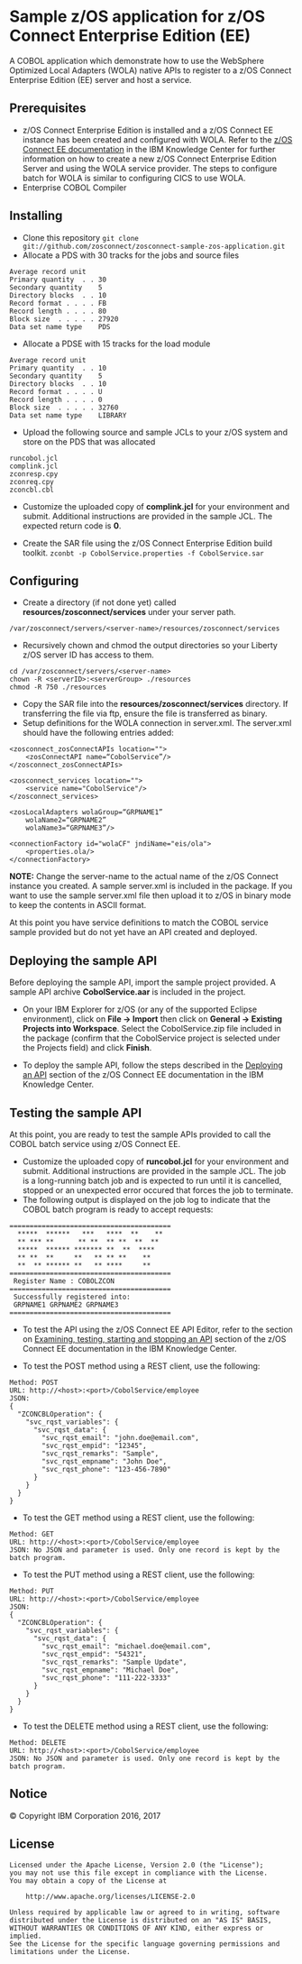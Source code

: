 # Sample z/OS application for z/OS Connect Enterprise Edition (EE)

A COBOL application which demonstrate how to use the WebSphere Optimized Local Adapters (WOLA) native 
APIs to register to a z/OS Connect Enterprise Edition (EE) server and host a service.

## Prerequisites

* z/OS Connect Enterprise Edition is installed and a z/OS Connect EE instance has been created and configured with WOLA. Refer to the [z/OS Connect EE documentation](http://www.ibm.com/support/knowledgecenter/SS4SVW_2.0.0/com.ibm.zosconnect.doc/configuring/configuring.html) in the IBM Knowledge Center for further information on how to create a new z/OS Connect Enterprise Edition Server and using the WOLA service provider. The steps to configure batch for WOLA is similar to configuring CICS to use WOLA.
* Enterprise COBOL Compiler

## Installing

* Clone this repository `git clone git://github.com/zosconnect/zosconnect-sample-zos-application.git`
* Allocate a PDS with 30 tracks for the jobs and source files

```
Average record unit           
Primary quantity  . . 30      
Secondary quantity    5      
Directory blocks  . . 10      
Record format . . . . FB      
Record length . . . . 80      
Block size  . . . . . 27920   
Data set name type    PDS
```

* Allocate a PDSE with 15 tracks for the load module
```
Average record unit
Primary quantity  . . 10           
Secondary quantity    5            
Directory blocks  . . 10            
Record format . . . . U            
Record length . . . . 0            
Block size  . . . . . 32760        
Data set name type    LIBRARY
```
* Upload the following source and sample JCLs to your z/OS system and store on the PDS that was allocated
```
runcobol.jcl
complink.jcl
zconresp.cpy
zconreq.cpy
zconcbl.cbl
```
* Customize the uploaded copy of **complink.jcl** for your environment and submit. Additional
instructions are provided in the sample JCL. The expected return code is **0**.

* Create the SAR file using the z/OS Connect Enterprise Edition build toolkit.
`zconbt -p CobolService.properties -f CobolService.sar`

## Configuring

* Create a directory (if not done yet) called **resources/zosconnect/services** under your server path.
```
/var/zosconnect/servers/<server-name>/resources/zosconnect/services
```
* Recursively chown and chmod the output directories so your Liberty z/OS server ID has access to them.
```
cd /var/zosconnect/servers/<server-name>
chown -R <serverID>:<serverGroup> ./resources
chmod -R 750 ./resources
```
* Copy the SAR file into the **resources/zosconnect/services** directory. If transferring the file via ftp, ensure the file is transferred as binary.
* Setup definitions for the WOLA connection in server.xml. The server.xml should have the following entries added:
```
<zosconnect_zosConnectAPIs location="">
    <zosConnectAPI name=“CobolService”/>
</zosconnect_zosConnectAPIs>

<zosconnect_services location="">
    <service name="CobolService"/>
</zosconnect_services>

<zosLocalAdapters wolaGroup=“GRPNAME1”
    wolaName2=“GRPNAME2” 
    wolaName3=“GRPNAME3”/>

<connectionFactory id="wolaCF" jndiName="eis/ola">
    <properties.ola/>
</connectionFactory>
```

**NOTE:** Change the server-name to the actual name of the z/OS Connect instance you created. A sample server.xml is included in the package. If you want to use the sample server.xml file then upload it to z/OS in binary mode to keep the contents in ASCII format.

At this point you have service definitions to match the COBOL service sample provided but do not yet have an API created and deployed.

## Deploying the sample API

Before deploying the sample API, import the sample project provided. A sample API archive **CobolService.aar** is included in the project.

* On your IBM Explorer for z/OS (or any of the supported Eclipse environment), click on **File -> Import** then click on **General -> Existing Projects into Workspace**. Select the CobolService.zip file included in the package (confirm that the CobolService project is selected under the Projects field) and click **Finish**.

* To deploy the sample API, follow the steps described in the [Deploying an API](http://www.ibm.com/support/knowledgecenter/SS4SVW_2.0.0/com.ibm.zosconnect.doc/deploying/api_deploy_package.html) section of the z/OS Connect EE documentation in the IBM Knowledge Center.
 
## Testing the sample API
At this point, you are ready to test the sample APIs provided to call the COBOL batch service using z/OS Connect EE.
* Customize the uploaded copy of **runcobol.jcl** for your environment and submit. Additional
instructions are provided in the sample JCL. The job is a long-running batch job and is expected to run until it is cancelled, stopped or an unexpected error occured that forces the job to terminate.
* The following output is displayed on the job log to indicate that the COBOL batch program is ready to accept requests:
```
========================================   
  *****  ******   ***   ****  **    **     
  ** *** **      ** **  ** **  **  **      
  *****  ****** ******* **  **  ****       
  ** **  **     **   ** ** **    **        
  **  ** ****** **   ** ****     **        
========================================   
 Register Name : COBOLZCON                 
========================================   
 Successfully registered into:             
 GRPNAME1 GRPNAME2 GRPNAME3                 
========================================
```

* To test the API using the z/OS Connect EE API Editor, refer to the section on [Examining, testing, starting and stopping an API](http://www.ibm.com/support/knowledgecenter/SS4SVW_2.0.0/com.ibm.zosconnect.doc/designing/api_edit_view_start_stop.html) section of the z/OS Connect EE documentation in the IBM Knowledge Center.

* To test the POST method using a REST client, use the following:
```
Method: POST
URL: http://<host>:<port>/CobolService/employee
JSON: 
{
  "ZCONCBLOperation": {
    "svc_rqst_variables": {
      "svc_rqst_data": {
        "svc_rqst_email": "john.doe@email.com",
        "svc_rqst_empid": "12345",
        "svc_rqst_remarks": "Sample",
        "svc_rqst_empname": "John Doe",
        "svc_rqst_phone": "123-456-7890"
      }
    }
  }
}
```
* To test the GET method using a REST client, use the following:
```
Method: GET
URL: http://<host>:<port>/CobolService/employee
JSON: No JSON and parameter is used. Only one record is kept by the batch program.
```
* To test the PUT method using a REST client, use the following:
```
Method: PUT
URL: http://<host>:<port>/CobolService/employee
JSON: 
{
  "ZCONCBLOperation": {
    "svc_rqst_variables": {
      "svc_rqst_data": {
        "svc_rqst_email": "michael.doe@email.com",
        "svc_rqst_empid": "54321",
        "svc_rqst_remarks": "Sample Update",
        "svc_rqst_empname": "Michael Doe",
        "svc_rqst_phone": "111-222-3333"
      }
    }
  }
}
```
* To test the DELETE method using a REST client, use the following:
```
Method: DELETE
URL: http://<host>:<port>/CobolService/employee
JSON: No JSON and parameter is used. Only one record is kept by the batch program.
```
## Notice

&copy; Copyright IBM Corporation 2016, 2017

## License
```
Licensed under the Apache License, Version 2.0 (the "License");
you may not use this file except in compliance with the License.
You may obtain a copy of the License at

    http://www.apache.org/licenses/LICENSE-2.0

Unless required by applicable law or agreed to in writing, software
distributed under the License is distributed on an "AS IS" BASIS,
WITHOUT WARRANTIES OR CONDITIONS OF ANY KIND, either express or implied.
See the License for the specific language governing permissions and
limitations under the License.
```